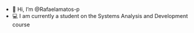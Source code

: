 - 👋 Hi, I’m @Rafaelamatos-p
- 💻 I am currently a student on the Systems Analysis and Development course
<!---
Rafaelamatos-p/Rafaelamatos-p is a ✨ special ✨ repository because its `README.md` (this file) appears on your GitHub profile.
You can click the Preview link to take a look at your changes.
--->
